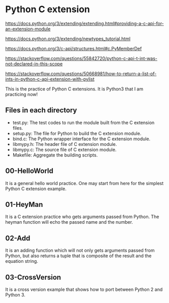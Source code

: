 # Python C extension

https://docs.python.org/3/extending/extending.html#providing-a-c-api-for-an-extension-module

https://docs.python.org/3/extending/newtypes_tutorial.html


https://docs.python.org/3/c-api/structures.html#c.PyMemberDef

https://stackoverflow.com/questions/55842720/python-c-api-t-int-was-not-declared-in-this-scope

https://stackoverflow.com/questions/50668981/how-to-return-a-list-of-ints-in-python-c-api-extension-with-pylist

This is the practice of Python C extensions.  It is Python3 that I am practicing now!

## Files in each directory
* test.py: The test codes to run the module built from the C extension files.
* setup.py: The file for Python to build the C extension module.
* bind.c: The Python wrapper interface for the C extension module.
* libmypy.h: The header file of C extension module.
* libmypy.c: The source file of C extension module.
* Makefile: Aggregate the building scripts.

## 00-HelloWorld
It is a general hello world practice.  One may start from here for the simplest Python C extension example.

## 01-HeyMan
It is a C extension practice who gets arguments passed from Python.  The heyman function will echo the passed name and the number.

## 02-Add
It is an adding function which will not only gets arguments passed from Python, but also returns a tuple that is composite of the result and the equation string.

## 03-CrossVersion
It is a cross version example that shows how to port between Python 2 and Python 3.
